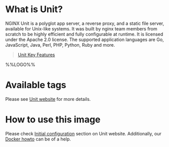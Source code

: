 # What is Unit?

NGINX Unit is a polyglot app server, a reverse proxy, and a static file server, available for Unix-like systems. It was built by nginx team members from scratch to be highly efficient and fully configurable at runtime. It is licensed under the Apache 2.0 license. The supported application languages are Go, JavaScript, Java, Perl, PHP, Python, Ruby and more.

> [Unit Key Features](https://unit.nginx.org/#key-features)

%%LOGO%%

# Available tags

Please see [Unit website](http://unit.nginx.org/installation/#docker-images) for more details.

# How to use this image

Please check [Initial configuration](http://unit.nginx.org/installation/#initial-configuration) section on Unit website.  Additionally, our [Docker howto](http://unit.nginx.org/howto/docker/) can be of a help.

